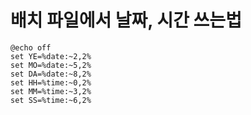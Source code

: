 # 배치 파일에서 날짜, 시간 쓰는법

    @echo off
    set YE=%date:~2,2%
    set MO=%date:~5,2%
    set DA=%date:~8,2%
    set HH=%time:~0,2%
    set MM=%time:~3,2%
    set SS=%time:~6,2%
